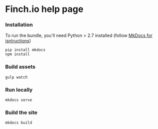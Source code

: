 # Finch.io help page
### Installation
To run the  bundle, you'll need Python > 2.7 installed (follow [MkDocs for isntructions](https://github.com/mkdocs/mkdocs/blob/master/docs/index.md#installation))
```
pip install mkdocs
npm install
```

### Build assets
```
gulp watch
```

### Run locally
```
mkdocs serve
```

### Build the site
```
mkdocs build
```
